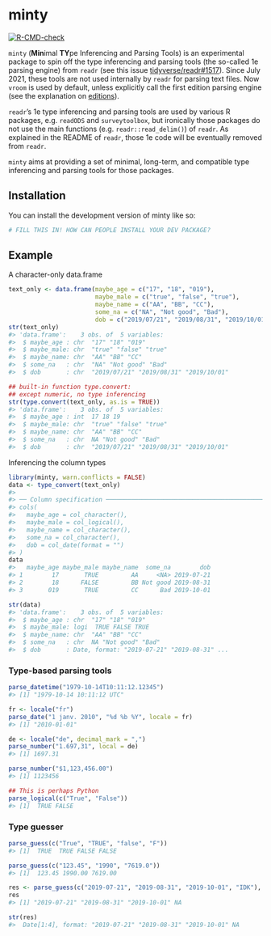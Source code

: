
<!-- README.md is generated from README.Rmd. Please edit that file -->

# minty

<!-- badges: start -->

[![R-CMD-check](https://github.com/chainsawriot/minty/actions/workflows/R-CMD-check.yaml/badge.svg)](https://github.com/chainsawriot/minty/actions/workflows/R-CMD-check.yaml)
<!-- badges: end -->

`minty` (**Min**imal **TY**pe Inferencing and Parsing Tools) is an
experimental package to spin off the type inferencing and parsing tools
(the so-called 1e parsing engine) from `readr` (see this issue
[tidyverse/readr\#1517](https://github.com/tidyverse/readr/issues/1517)).
Since July 2021, these tools are not used internally by `readr` for
parsing text files. Now `vroom` is used by default, unless explicitly
call the first edition parsing engine (see the explanation on
[editions](https://github.com/tidyverse/readr?tab=readme-ov-file#editions)).

`readr`’s 1e type inferencing and parsing tools are used by various R
packages, e.g. `readODS` and `surveytoolbox`, but ironically those
packages do not use the main functions (e.g. `readr::read_delim()`) of
`readr`. As explained in the README of `readr`, those 1e code will be
eventually removed from `readr`.

`minty` aims at providing a set of minimal, long-term, and compatible
type inferencing and parsing tools for those packages.

## Installation

You can install the development version of minty like so:

``` r
# FILL THIS IN! HOW CAN PEOPLE INSTALL YOUR DEV PACKAGE?
```

## Example

A character-only data.frame

``` r
text_only <- data.frame(maybe_age = c("17", "18", "019"),
                        maybe_male = c("true", "false", "true"),
                        maybe_name = c("AA", "BB", "CC"),
                        some_na = c("NA", "Not good", "Bad"),
                        dob = c("2019/07/21", "2019/08/31", "2019/10/01"))
str(text_only)
#> 'data.frame':    3 obs. of  5 variables:
#>  $ maybe_age : chr  "17" "18" "019"
#>  $ maybe_male: chr  "true" "false" "true"
#>  $ maybe_name: chr  "AA" "BB" "CC"
#>  $ some_na   : chr  "NA" "Not good" "Bad"
#>  $ dob       : chr  "2019/07/21" "2019/08/31" "2019/10/01"
```

``` r
## built-in function type.convert:
## except numeric, no type inferencing
str(type.convert(text_only, as.is = TRUE))
#> 'data.frame':    3 obs. of  5 variables:
#>  $ maybe_age : int  17 18 19
#>  $ maybe_male: chr  "true" "false" "true"
#>  $ maybe_name: chr  "AA" "BB" "CC"
#>  $ some_na   : chr  NA "Not good" "Bad"
#>  $ dob       : chr  "2019/07/21" "2019/08/31" "2019/10/01"
```

Inferencing the column types

``` r
library(minty, warn.conflicts = FALSE)
data <- type_convert(text_only)
#> 
#> ── Column specification ────────────────────────────────────────────────────────
#> cols(
#>   maybe_age = col_character(),
#>   maybe_male = col_logical(),
#>   maybe_name = col_character(),
#>   some_na = col_character(),
#>   dob = col_date(format = "")
#> )
data
#>   maybe_age maybe_male maybe_name  some_na        dob
#> 1        17       TRUE         AA     <NA> 2019-07-21
#> 2        18      FALSE         BB Not good 2019-08-31
#> 3       019       TRUE         CC      Bad 2019-10-01
```

``` r
str(data)
#> 'data.frame':    3 obs. of  5 variables:
#>  $ maybe_age : chr  "17" "18" "019"
#>  $ maybe_male: logi  TRUE FALSE TRUE
#>  $ maybe_name: chr  "AA" "BB" "CC"
#>  $ some_na   : chr  NA "Not good" "Bad"
#>  $ dob       : Date, format: "2019-07-21" "2019-08-31" ...
```

### Type-based parsing tools

``` r
parse_datetime("1979-10-14T10:11:12.12345")
#> [1] "1979-10-14 10:11:12 UTC"
```

``` r
fr <- locale("fr")
parse_date("1 janv. 2010", "%d %b %Y", locale = fr)
#> [1] "2010-01-01"
```

``` r
de <- locale("de", decimal_mark = ",")
parse_number("1.697,31", local = de)
#> [1] 1697.31
```

``` r
parse_number("$1,123,456.00")
#> [1] 1123456
```

``` r
## This is perhaps Python
parse_logical(c("True", "False"))
#> [1]  TRUE FALSE
```

### Type guesser

``` r
parse_guess(c("True", "TRUE", "false", "F"))
#> [1]  TRUE  TRUE FALSE FALSE
```

``` r
parse_guess(c("123.45", "1990", "7619.0"))
#> [1]  123.45 1990.00 7619.00
```

``` r
res <- parse_guess(c("2019-07-21", "2019-08-31", "2019-10-01", "IDK"), na = "IDK")
res
#> [1] "2019-07-21" "2019-08-31" "2019-10-01" NA
```

``` r
str(res)
#>  Date[1:4], format: "2019-07-21" "2019-08-31" "2019-10-01" NA
```
